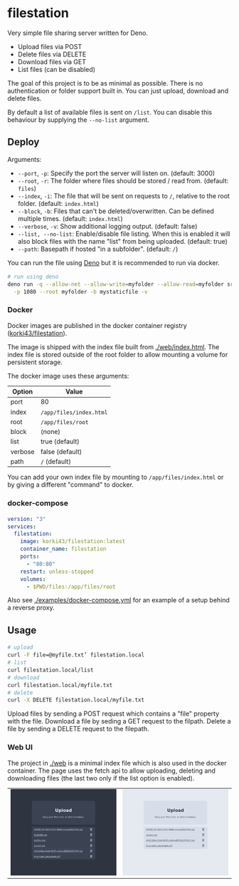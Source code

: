 # filestation

Very simple file sharing server written for Deno.

- Upload files via POST
- Delete files via DELETE
- Download files via GET
- List files (can be disabled)

The goal of this project is to be as minimal as possible. There is no
authentication or folder support built in. You can just upload, download and
delete files.

By default a list of available files is sent on `/list`. You can disable this
behaviour by supplying the `--no-list` argument.

## Deploy

Arguments:

- `--port`, `-p`: Specify the port the server will listen on. (default: 3000)
- `--root`, `-r`: The folder where files should be stored / read from. (default:
  `files`)
- `--index`, `-i`: The file that will be sent on requests to `/`, relative to
  the root folder. (default: `index.html`)
- `--block`, `-b`: Files that can't be deleted/overwritten. Can be defined
  multiple times. (default: `index.html`)
- `--verbose`, `-v`: Show additional logging output. (default: false)
- `--list, --no-list`: Enable/disable file listing. When this is enabled it will
  also block files with the name "list" from being uploaded. (default: true)
- `--path`: Basepath if hosted "in a subfolder". (default: `/`)

You can run the file using [Deno](https://deno.land/) but it is recommended to
run via docker.

```sh
# run using deno
deno run -q --allow-net --allow-write=myfolder --allow-read=myfolder src/mod.ts \
  -p 1080 --root myfolder -b mystaticfile -v
```

### Docker

Docker images are published in the docker container registry
([korki43/filestation](https://hub.docker.com/r/korki43/filestation)).

The image is shipped with the index file built from
[./web/index.html](./web/index.html). The index file is stored outside of the
root folder to allow mounting a volume for persistent storage.

The docker image uses these arguments:

| Option  | Value                   |
| ------- | ----------------------- |
| port    | 80                      |
| index   | `/app/files/index.html` |
| root    | `/app/files/root`       |
| block   | (none)                  |
| list    | true (default)          |
| verbose | false (default)         |
| path    | `/` (default)           |

You can add your own index file by mounting to `/app/files/index.html` or by
giving a different "command" to docker.

### docker-compose

```yml
version: "3"
services:
  filestation:
    image: korki43/filestation:latest
    container_name: filestation
    ports:
      - "80:80"
    restart: unless-stopped
    volumes:
      - $PWD/files:/app/files/root
```

Also see [./examples/docker-compose.yml](./examples/docker-compose.yml) for an
example of a setup behind a reverse proxy.

## Usage

```sh
# upload
curl -F file=@myfile.txt’ filestation.local
# list
curl filestation.local/list
# download
curl filestation.local/myfile.txt
# delete
curl -X DELETE filestation.local/myfile.txt
```

Upload files by sending a POST request which contains a "file" property with the
file. Download a file by seding a GET request to the filpath. Delete a file by
sending a DELETE request to the filepath.

### Web UI

The project in [./web](./web) is a minimal index file which is also used in the docker container. The page uses the fetch api to allow uploading, deleting and downloading files (the last two only if the list option is enabled).

<table>
  <tr>
    <td>
      <img src="./example/web_ui_dark.png" />
    </td>
   <td>
      <img src="./example/web_ui_light.png" />
    </td>
  </tr>
</table>
